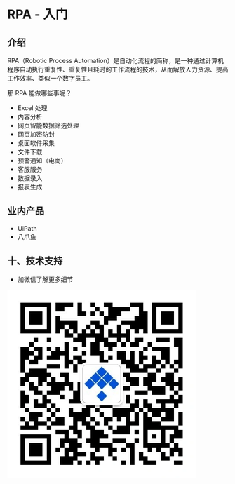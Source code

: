 # RPA - 入门

## 介绍
RPA（Robotic Process Automation）是自动化流程的简称，是一种通过计算机程序自动执行重复性、重复性且耗时的工作流程的技术，从而解放人力资源、提高工作效率、类似一个数字员工。

那 RPA 能做哪些事呢？
- Excel 处理
- 内容分析
- 网页智能数据筛选处理
- 网页加密防封
- 桌面软件采集
- 文件下载
- 预警通知（电商）
- 客服服务
- 数据录入
- 报表生成

## 业内产品
- UiPath
- 八爪鱼

## 十、技术支持
- 加微信了解更多细节

![关注公众号](./images/official_qrcode.webp)
